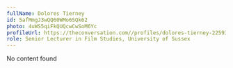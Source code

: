 ```yaml
---
fullName: Dolores Tierney
id: 5afMmgJ3wQQ60WMo6SQk62
photo: 4uWS5qiFkQUQcwCwSoM6Yc
profileUrl: https://theconversation.com//profiles/dolores-tierney-225930
role: Senior Lecturer in Film Studies, University of Sussex
---
```

No content found